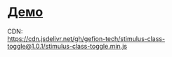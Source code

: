 # [Демо](https://jsfiddle.net/6y6eH4uk/h64qju8d/)

CDN:   
https://cdn.jsdelivr.net/gh/gefion-tech/stimulus-class-toggle@1.0.1/stimulus-class-toggle.min.js
